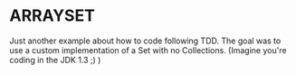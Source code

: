 # ARRAYSET

Just another example about how to code following TDD. The goal was to use a custom implementation of a Set with no Collections. (Imagine you're coding in the JDK 1.3 ;) )